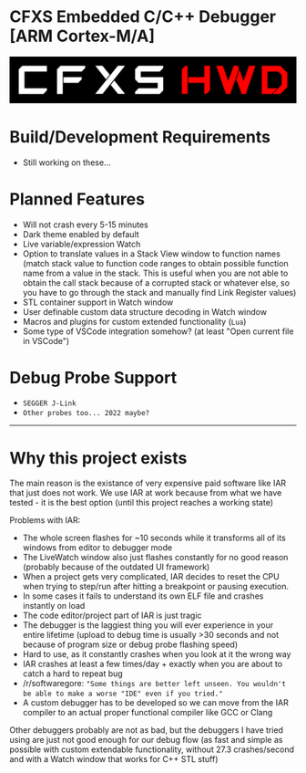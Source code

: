 # CFXS Embedded C/C++ Debugger [ARM Cortex-M/A]
![CFXS L0](https://github.com/CFXS/CFXS-Hardware-Debugger/blob/master/Logo.png)

# Build/Development Requirements
- Still working on these...

# Planned Features
- Will not crash every 5-15 minutes
- Dark theme enabled by default
- Live variable/expression Watch
- Option to translate values in a Stack View window to function names (match stack value to function code ranges to obtain possible function name from a value in the stack. This is useful when you are not able to obtain the call stack because of a corrupted stack or whatever else, so you have to go through the stack and manually find Link Register values)
- STL container support in Watch window
- User definable custom data structure decoding in Watch window
- Macros and plugins for custom extended functionality (`Lua`)
- Some type of VSCode integration somehow? (at least "Open current file in VSCode")
 
# Debug Probe Support
- `SEGGER J-Link`
- `Other probes too... 2022 maybe?`

---

# Why this project exists
The main reason is the existance of very expensive paid software like IAR that just does not work.
We use IAR at work because from what we have tested - it is the best option (until this project reaches a working state)

Problems with IAR:
- The whole screen flashes for ~10 seconds while it transforms all of its windows from editor to debugger mode
- The LiveWatch window also just flashes constantly for no good reason (probably because of the outdated UI framework)
- When a project gets very complicated, IAR decides to reset the CPU when trying to step/run after hitting a breakpoint or pausing execution.
- In some cases it fails to understand its own ELF file and crashes instantly on load
- The code editor/project part of IAR is just tragic
- The debugger is the laggiest thing you will ever experience in your entire lifetime (upload to debug time is usually >30 seconds and not because of program size or debug probe flashing speed)
- Hard to use, as it constantly crashes when you look at it the wrong way
- IAR crashes at least a few times/day + exactly when you are about to catch a hard to repeat bug
- /r/softwaregore: `"Some things are better left unseen. You wouldn't be able to make a worse "IDE" even if you tried."`
- A custom debugger has to be developed so we can move from the IAR compiler to an actual proper functional compiler like GCC or Clang

Other debuggers probably are not as bad, but the debuggers I have tried using are just not good enough for our debug flow (as fast and simple as possible with custom extendable functionality, without 27.3 crashes/second and with a Watch window that works for C++ STL stuff)
